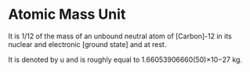 # Atomic Mass Unit

It is 1/12 of the mass of an unbound neutral atom of [Carbon]-12 in its nuclear and electronic [ground state] and at rest.

It is denoted by u and is roughly equal to 1.66053906660(50)×10−27 kg.